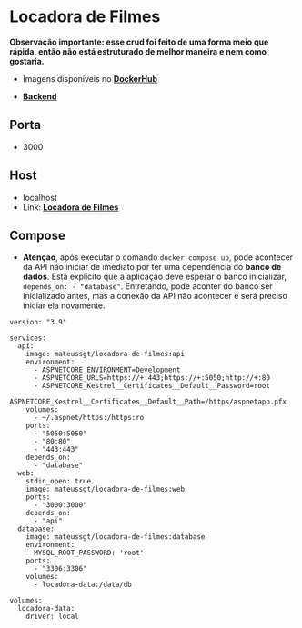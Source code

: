 # Locadora de Filmes
**Observação importante: esse crud foi feito de uma forma meio que rápida, então não está estruturado de melhor maneira e nem como gostaria.**
- Imagens disponíveis no [**DockerHub**](https://hub.docker.com/r/mateussgt/locadora-de-filmes)

- [**Backend**](https://github.com/mateuss-silva/locadora-de-filmes-backend)

## Porta
 - 3000
## Host
 - localhost
 - Link:  [**Locadora de Filmes**](http://localhost:3000/)

## Compose
- **Atençao**, após executar o comando ```docker compose up```, pode acontecer da API não iniciar de imediato por ter uma dependência do **banco de dados**. Está explícito que a aplicação deve esperar o banco inicializar, ```depends_on: - "database"```. Entretando, pode aconter do banco ser inicializado antes, mas a conexão da API não acontecer e será preciso iniciar ela novamente.
```
version: "3.9"

services:
  api:
    image: mateussgt/locadora-de-filmes:api
    environment:
      - ASPNETCORE_ENVIRONMENT=Development
      - ASPNETCORE_URLS=https://+:443;https://+:5050;http://+:80
      - ASPNETCORE_Kestrel__Certificates__Default__Password=root
      - ASPNETCORE_Kestrel__Certificates__Default__Path=/https/aspnetapp.pfx
    volumes:
      - ~/.aspnet/https:/https:ro
    ports:
      - "5050:5050"
      - "80:80"
      - "443:443"
    depends_on:
      - "database"
  web:
    stdin_open: true
    image: mateussgt/locadora-de-filmes:web
    ports:
      - "3000:3000"
    depends_on:
      - "api"
  database:
    image: mateussgt/locadora-de-filmes:database
    environment:
      MYSQL_ROOT_PASSWORD: 'root'
    ports:
      - "3306:3306"
    volumes:
      - locadora-data:/data/db

volumes:
  locadora-data:
    driver: local

```
